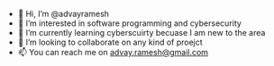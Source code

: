 - 👋 Hi, I’m @advayramesh
- 👀 I’m interested in software programming and cybersecurity
- 🌱 I’m currently learning cyberscuirty becuase I am new to the area
- 💞️ I’m looking to collaborate on any kind of proejct
- 📫 You can reach me on advay.ramesh@gmail.com

<!---
advayramesh/advayramesh is a ✨ special ✨ repository because its `README.md` (this file) appears on your GitHub profile.
You can click the Preview link to take a look at your changes.
--->
